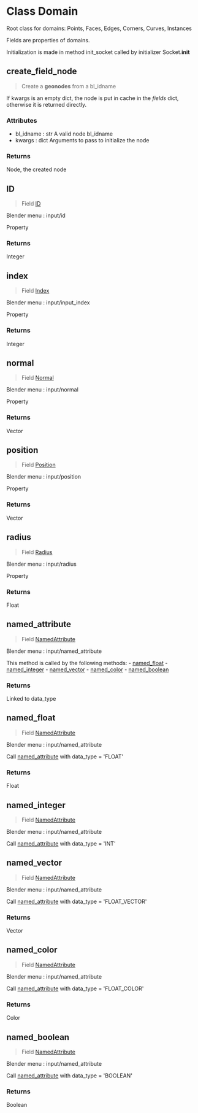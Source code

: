 
# Class Domain

Root class for domains: Points, Faces, Edges, Corners, Curves, Instances

Fields are properties of domains.

Initialization is made in method init_socket called by initializer Socket.__init__


## create_field_node

> Create a **geonodes** from a bl_idname
  
If kwargs is an empty dict, the node is put in cache in the _fields_ dict,
otherwise it is returned directly.

### Attributes

- bl_idname : str
  A valid node bl_idname
- kwargs : dict
  Arguments to pass to initialize the node

### Returns

Node, the created node




## ID

> Field [ID](/docs/nodes/ID.md)
  
Blender menu : input/id

  Property

### Returns

Integer



## index

> Field [Index](/docs/nodes/Index.md)
  
Blender menu : input/input_index

  Property

### Returns

Integer



## normal

> Field [Normal](/docs/nodes/Normal.md)
  
Blender menu : input/normal

  Property

### Returns

Vector



## position

> Field [Position](/docs/nodes/Position.md)
  
Blender menu : input/position

  Property

### Returns

Vector



## radius

> Field [Radius](/docs/nodes/Radius.md)
  
Blender menu : input/radius

  Property

### Returns

Float



## named_attribute

> Field [NamedAttribute](/docs/nodes/NamedAttribute.md)
  
Blender menu : input/named_attribute

  This method is called by the following methods:
    - [named_float](#named_float)
    - [named_integer](#named_integer)
    - [named_vector](#named_vector)
    - [named_color](#named_color)
    - [named_boolean](#named_boolean)

### Returns

Linked to data_type



## named_float

> Field [NamedAttribute](/docs/nodes/NamedAttribute.md)
  
Blender menu : input/named_attribute

  Call [named_attribute](#named_attribute) with data_type = 'FLOAT'

### Returns

Float



## named_integer

> Field [NamedAttribute](/docs/nodes/NamedAttribute.md)
  
Blender menu : input/named_attribute

  Call [named_attribute](#named_attribute) with data_type = 'INT'
  
  

## named_vector

> Field [NamedAttribute](/docs/nodes/NamedAttribute.md)
  
Blender menu : input/named_attribute

  Call [named_attribute](#named_attribute) with data_type = 'FLOAT_VECTOR'

### Returns

Vector



## named_color

> Field [NamedAttribute](/docs/nodes/NamedAttribute.md)
  
Blender menu : input/named_attribute

  Call [named_attribute](#named_attribute) with data_type = 'FLOAT_COLOR'

### Returns

Color



## named_boolean

> Field [NamedAttribute](/docs/nodes/NamedAttribute.md)
  
Blender menu : input/named_attribute

  Call [named_attribute](#named_attribute) with data_type = 'BOOLEAN'

### Returns

Boolean

